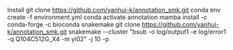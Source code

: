 Install
git clone https://github.com/yanhui-k/annotation_smk.git
conda env create -f environment.yml
conda activate annotation
mamba install -c conda-forge -c bioconda snakemake
git clone https://github.com/yanhui-k/annotation_smk.git
snakemake --cluster "bsub -o log/output1 -e log/error1 -q Q104C512G_X4 -m yi02" -j 10 -p